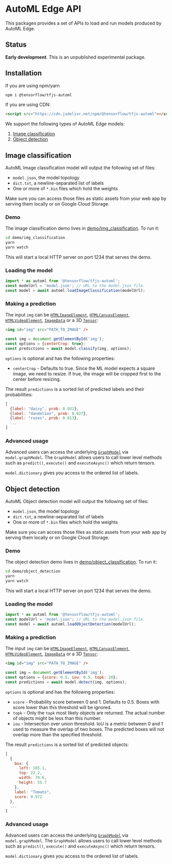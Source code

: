 # AutoML Edge API

This packages provides a set of APIs to load and run models produced by AutoML
Edge.

## Status

__Early development__. This is an unpublished experimental package.


## Installation

If you are using npm/yarn
```sh
npm i @tensorflow/tfjs-automl
```

If you are using CDN:
```html
<script src="https://cdn.jsdelivr.net/npm/@tensorflow/tfjs-automl"></script>
```

We support the following types of AutoML Edge models:
1) [Image classification](#image-classification)
2) [Object detection](#object-detection)

## Image classification

AutoML Image classification model will output the following set of files:
- `model.json`, the model topology
- `dict.txt`, a newline-separated list of labels
- One or more of `*.bin` files which hold the weights

Make sure you can access those files as static assets from your web app by serving them locally or on Google Cloud Storage.

### Demo

The image classification demo lives in
[demo/img_classification](./demo/img_classification). To run it:

```sh
cd demo/img_classification
yarn
yarn watch
```

This will start a local HTTP server on port 1234 that serves the demo.

### Loading the model
```js
import * as automl from '@tensorflow/tfjs-automl';
const modelUrl = 'model.json'; // URL to the model.json file.
const model = await automl.loadImageClassification(modelUrl);
```

### Making a prediction
The input `img` can be
[`HTMLImageElement`](https://developer.mozilla.org/en-US/docs/Web/API/HTMLImageElement),
[`HTMLCanvasElement`](https://developer.mozilla.org/en-US/docs/Web/API/HTMLCanvasElement),
[`HTMLVideoElement`](https://developer.mozilla.org/en-US/docs/Web/API/HTMLVideoElement),
[`ImageData`](https://developer.mozilla.org/en-US/docs/Web/API/ImageData) or
a 3D [`Tensor`](https://js.tensorflow.org/api/latest/#class:Tensor):

```html
<img id="img" src="PATH_TO_IMAGE" />
```

```js
const img = document.getElementById('img');
const options = {centerCrop: true};
const predictions = await model.classify(img, options);
```

`options` is optional and has the following properties:
- `centerCrop` - Defaults to true. Since the ML model expects a square image,
we need to resize. If true, the image will be cropped first to the center before
resizing.

The result `predictions` is a sorted list of predicted labels and their
probabilities:

```js
[
  {label: "daisy", prob: 0.931},
  {label: "dandelion", prob: 0.027},
  {label: "roses", prob: 0.013},
  ...
]
```

### Advanced usage

Advanced users can access the underlying
[`GraphModel`](https://js.tensorflow.org/api/latest/#class:GraphModel) via
`model.graphModel`. The `GraphModel` allows users to call lower level methods
such as `predict()`, `execute()` and `executeAsync()` which return tensors.

`model.dictionary` gives you access to the ordered list of labels.

## Object detection

AutoML Object detection model will output the following set of files:
- `model.json`, the model topology
- `dict.txt`, a newline-separated list of labels
- One or more of `*.bin` files which hold the weights

Make sure you can access those files as static assets from your web app by serving them locally or on Google Cloud Storage.

### Demo

The object detection demo lives in
[demo/object_classification](./demo/object_classification). To run it:

```sh
cd demo/object_detection
yarn
yarn watch
```

This will start a local HTTP server on port 1234 that serves the demo.

### Loading the model
```js
import * as automl from '@tensorflow/tfjs-automl';
const modelUrl = 'model.json'; // URL to the model.json file.
const model = await automl.loadObjectDetection(modelUrl);
```

### Making a prediction
The input `img` can be
[`HTMLImageElement`](https://developer.mozilla.org/en-US/docs/Web/API/HTMLImageElement),
[`HTMLCanvasElement`](https://developer.mozilla.org/en-US/docs/Web/API/HTMLCanvasElement),
[`HTMLVideoElement`](https://developer.mozilla.org/en-US/docs/Web/API/HTMLVideoElement),
[`ImageData`](https://developer.mozilla.org/en-US/docs/Web/API/ImageData) or
a 3D [`Tensor`](https://js.tensorflow.org/api/latest/#class:Tensor):

```html
<img id="img" src="PATH_TO_IMAGE" />
```

```js
const img = document.getElementById('img');
const options = {score: 0.5, iou: 0.5, topk: 20};
const predictions = await model.detect(img, options);
```

`options` is optional and has the following properties:
- `score` - Probability score between 0 and 1. Defaults to 0.5. Boxes with score lower than this threshold will be ignored.
- `topk` - Only the `topk` most likely objects are returned. The actual number of objects might be less than this number.
- `iou` - Intersection over union threshold. IoU is a metric between 0 and 1 used to measure the overlap of two boxes. The predicted boxes will not overlap more than the specified threshold.

The result `predictions` is a sorted list of predicted objects:

```js
[
  {
    box: {
      left: 105.1,
      top: 22.2,
      width: 70.6,
      height: 55.7
    },
    label: "Tomato",
    score: 0.972
  },
  ...
]
```

### Advanced usage

Advanced users can access the underlying
[`GraphModel`](https://js.tensorflow.org/api/latest/#class:GraphModel) via
`model.graphModel`. The `GraphModel` allows users to call lower level methods
such as `predict()`, `execute()` and `executeAsync()` which return tensors.

`model.dictionary` gives you access to the ordered list of labels.
